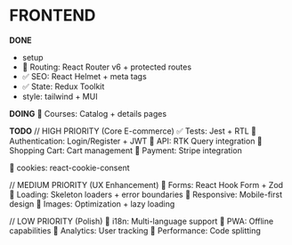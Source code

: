 # FRONTEND
**DONE**
* setup
* 🔄 Routing: React Router v6 + protected routes
* ✅ SEO: React Helmet + meta tags
* ✅ State: Redux Toolkit
* style: tailwind + MUI

**DOING**
🔄 Courses: Catalog + details pages

**TODO**
// HIGH PRIORITY (Core E-commerce)
✅ Tests: Jest + RTL
🔄 Authentication: Login/Register + JWT
🔄 API: RTK Query integration
🔄 Shopping Cart: Cart management
🔄 Payment: Stripe integration

🔄 cookies: react-cookie-consent

// MEDIUM PRIORITY (UX Enhancement)
🔄 Forms: React Hook Form + Zod
🔄 Loading: Skeleton loaders + error boundaries
🔄 Responsive: Mobile-first design
🔄 Images: Optimization + lazy loading

// LOW PRIORITY (Polish)
🔄 i18n: Multi-language support
🔄 PWA: Offline capabilities
🔄 Analytics: User tracking
🔄 Performance: Code splitting

